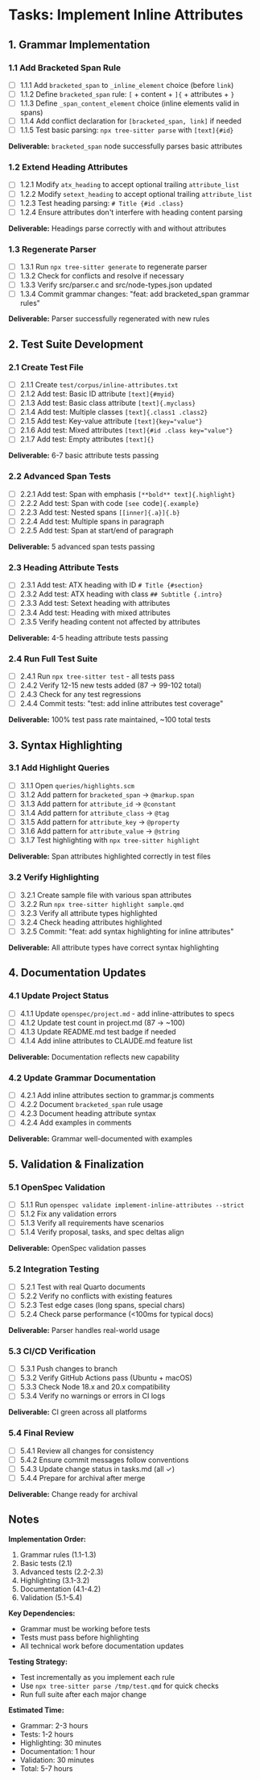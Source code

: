 # Tasks: Implement Inline Attributes

## 1. Grammar Implementation

### 1.1 Add Bracketed Span Rule
- [ ] 1.1.1 Add `bracketed_span` to `_inline_element` choice (before `link`)
- [ ] 1.1.2 Define `bracketed_span` rule: `[` + content + `]{` + attributes + `}`
- [ ] 1.1.3 Define `_span_content_element` choice (inline elements valid in spans)
- [ ] 1.1.4 Add conflict declaration for `[bracketed_span, link]` if needed
- [ ] 1.1.5 Test basic parsing: `npx tree-sitter parse` with `[text]{#id}`

**Deliverable:** `bracketed_span` node successfully parses basic attributes

### 1.2 Extend Heading Attributes
- [ ] 1.2.1 Modify `atx_heading` to accept optional trailing `attribute_list`
- [ ] 1.2.2 Modify `setext_heading` to accept optional trailing `attribute_list`
- [ ] 1.2.3 Test heading parsing: `# Title {#id .class}`
- [ ] 1.2.4 Ensure attributes don't interfere with heading content parsing

**Deliverable:** Headings parse correctly with and without attributes

### 1.3 Regenerate Parser
- [ ] 1.3.1 Run `npx tree-sitter generate` to regenerate parser
- [ ] 1.3.2 Check for conflicts and resolve if necessary
- [ ] 1.3.3 Verify src/parser.c and src/node-types.json updated
- [ ] 1.3.4 Commit grammar changes: "feat: add bracketed_span grammar rules"

**Deliverable:** Parser successfully regenerated with new rules

## 2. Test Suite Development

### 2.1 Create Test File
- [ ] 2.1.1 Create `test/corpus/inline-attributes.txt`
- [ ] 2.1.2 Add test: Basic ID attribute `[text]{#myid}`
- [ ] 2.1.3 Add test: Basic class attribute `[text]{.myclass}`
- [ ] 2.1.4 Add test: Multiple classes `[text]{.class1 .class2}`
- [ ] 2.1.5 Add test: Key-value attribute `[text]{key="value"}`
- [ ] 2.1.6 Add test: Mixed attributes `[text]{#id .class key="value"}`
- [ ] 2.1.7 Add test: Empty attributes `[text]{}`

**Deliverable:** 6-7 basic attribute tests passing

### 2.2 Advanced Span Tests
- [ ] 2.2.1 Add test: Span with emphasis `[**bold** text]{.highlight}`
- [ ] 2.2.2 Add test: Span with code `[see `code`]{.example}`
- [ ] 2.2.3 Add test: Nested spans `[[inner]{.a}]{.b}`
- [ ] 2.2.4 Add test: Multiple spans in paragraph
- [ ] 2.2.5 Add test: Span at start/end of paragraph

**Deliverable:** 5 advanced span tests passing

### 2.3 Heading Attribute Tests
- [ ] 2.3.1 Add test: ATX heading with ID `# Title {#section}`
- [ ] 2.3.2 Add test: ATX heading with class `## Subtitle {.intro}`
- [ ] 2.3.3 Add test: Setext heading with attributes
- [ ] 2.3.4 Add test: Heading with mixed attributes
- [ ] 2.3.5 Verify heading content not affected by attributes

**Deliverable:** 4-5 heading attribute tests passing

### 2.4 Run Full Test Suite
- [ ] 2.4.1 Run `npx tree-sitter test` - all tests pass
- [ ] 2.4.2 Verify 12-15 new tests added (87 → 99-102 total)
- [ ] 2.4.3 Check for any test regressions
- [ ] 2.4.4 Commit tests: "test: add inline attributes test coverage"

**Deliverable:** 100% test pass rate maintained, ~100 total tests

## 3. Syntax Highlighting

### 3.1 Add Highlight Queries
- [ ] 3.1.1 Open `queries/highlights.scm`
- [ ] 3.1.2 Add pattern for `bracketed_span` → `@markup.span`
- [ ] 3.1.3 Add pattern for `attribute_id` → `@constant`
- [ ] 3.1.4 Add pattern for `attribute_class` → `@tag`
- [ ] 3.1.5 Add pattern for `attribute_key` → `@property`
- [ ] 3.1.6 Add pattern for `attribute_value` → `@string`
- [ ] 3.1.7 Test highlighting with `npx tree-sitter highlight`

**Deliverable:** Span attributes highlighted correctly in test files

### 3.2 Verify Highlighting
- [ ] 3.2.1 Create sample file with various span attributes
- [ ] 3.2.2 Run `npx tree-sitter highlight sample.qmd`
- [ ] 3.2.3 Verify all attribute types highlighted
- [ ] 3.2.4 Check heading attributes highlighted
- [ ] 3.2.5 Commit: "feat: add syntax highlighting for inline attributes"

**Deliverable:** All attribute types have correct syntax highlighting

## 4. Documentation Updates

### 4.1 Update Project Status
- [ ] 4.1.1 Update `openspec/project.md` - add inline-attributes to specs
- [ ] 4.1.2 Update test count in project.md (87 → ~100)
- [ ] 4.1.3 Update README.md test badge if needed
- [ ] 4.1.4 Add inline attributes to CLAUDE.md feature list

**Deliverable:** Documentation reflects new capability

### 4.2 Update Grammar Documentation
- [ ] 4.2.1 Add inline attributes section to grammar.js comments
- [ ] 4.2.2 Document `bracketed_span` rule usage
- [ ] 4.2.3 Document heading attribute syntax
- [ ] 4.2.4 Add examples in comments

**Deliverable:** Grammar well-documented with examples

## 5. Validation & Finalization

### 5.1 OpenSpec Validation
- [ ] 5.1.1 Run `openspec validate implement-inline-attributes --strict`
- [ ] 5.1.2 Fix any validation errors
- [ ] 5.1.3 Verify all requirements have scenarios
- [ ] 5.1.4 Verify proposal, tasks, and spec deltas align

**Deliverable:** OpenSpec validation passes

### 5.2 Integration Testing
- [ ] 5.2.1 Test with real Quarto documents
- [ ] 5.2.2 Verify no conflicts with existing features
- [ ] 5.2.3 Test edge cases (long spans, special chars)
- [ ] 5.2.4 Check parse performance (<100ms for typical docs)

**Deliverable:** Parser handles real-world usage

### 5.3 CI/CD Verification
- [ ] 5.3.1 Push changes to branch
- [ ] 5.3.2 Verify GitHub Actions pass (Ubuntu + macOS)
- [ ] 5.3.3 Check Node 18.x and 20.x compatibility
- [ ] 5.3.4 Verify no warnings or errors in CI logs

**Deliverable:** CI green across all platforms

### 5.4 Final Review
- [ ] 5.4.1 Review all changes for consistency
- [ ] 5.4.2 Ensure commit messages follow conventions
- [ ] 5.4.3 Update change status in tasks.md (all ✓)
- [ ] 5.4.4 Prepare for archival after merge

**Deliverable:** Change ready for archival

## Notes

**Implementation Order:**
1. Grammar rules (1.1-1.3)
2. Basic tests (2.1)
3. Advanced tests (2.2-2.3)
4. Highlighting (3.1-3.2)
5. Documentation (4.1-4.2)
6. Validation (5.1-5.4)

**Key Dependencies:**
- Grammar must be working before tests
- Tests must pass before highlighting
- All technical work before documentation updates

**Testing Strategy:**
- Test incrementally as you implement each rule
- Use `npx tree-sitter parse /tmp/test.qmd` for quick checks
- Run full suite after each major change

**Estimated Time:**
- Grammar: 2-3 hours
- Tests: 1-2 hours
- Highlighting: 30 minutes
- Documentation: 1 hour
- Validation: 30 minutes
- Total: 5-7 hours
